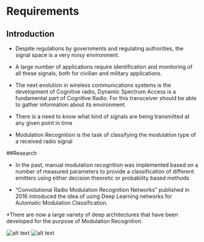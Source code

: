 # Requirements

## Introduction 

*	Despite regulations by governments and regulating authorities, the signal space is a very noisy environment.

*	A large number of applications require identification and monitoring of all these signals, both for civilian and military applications. 

*	The next evolution in wireless communications systems is the development of Cognitive radio, Dynamic Spectrum Access is a fundamental part of Cognitive Radio. For this transceiver should be able to gather information about its environment. 

*	There is a need to know what kind of signals are being transmitted at any given point in time 

*	Modulation Recognition is the task of classifying the modulation type of a received radio signal

##Research 

*	In the past, manual modulation recognition was implemented based on a number of measured parameters to provide a classification of different emitters using either decision theoretic or probability based methods

*	“Convolutional Radio Modulation Recognition Networks” published in 2016 introduced the idea of using Deep Learning networks for Automatic Modulation Classification.

*There are now a large variety of deep architectures that have been developed for the purpose of Modulation Recognition. 


![alt text](https://github.com/average1129/MiniProjectSDLC/blob/main/Requirements%20%26%20Research/5W1H%20.jpg)
![alt text](https://github.com/average1129/MiniProjectSDLC/blob/main/Requirements%20%26%20Research/System%20Overview.jpg)
